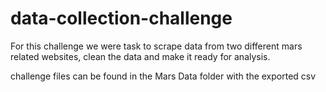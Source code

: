 # data-collection-challenge

For this challenge we were task to scrape data from two different mars related websites, clean the data and make it ready for analysis.

challenge files can be found in the Mars Data folder with the exported csv